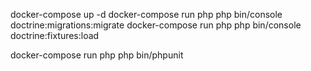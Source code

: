 docker-compose up -d
docker-compose run php php bin/console doctrine:migrations:migrate
docker-compose run php php bin/console doctrine:fixtures:load

docker-compose run php php bin/phpunit
